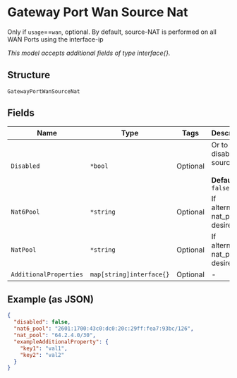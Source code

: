 
# Gateway Port Wan Source Nat

Only if `usage`==`wan`, optional. By default, source-NAT is performed on all WAN Ports using the interface-ip

*This model accepts additional fields of type interface{}.*

## Structure

`GatewayPortWanSourceNat`

## Fields

| Name | Type | Tags | Description |
|  --- | --- | --- | --- |
| `Disabled` | `*bool` | Optional | Or to disable the source-nat<br><br>**Default**: `false` |
| `Nat6Pool` | `*string` | Optional | If alternative nat_pool is desired |
| `NatPool` | `*string` | Optional | If alternative nat_pool is desired |
| `AdditionalProperties` | `map[string]interface{}` | Optional | - |

## Example (as JSON)

```json
{
  "disabled": false,
  "nat6_pool": "2601:1700:43c0:dc0:20c:29ff:fea7:93bc/126",
  "nat_pool": "64.2.4.0/30",
  "exampleAdditionalProperty": {
    "key1": "val1",
    "key2": "val2"
  }
}
```

